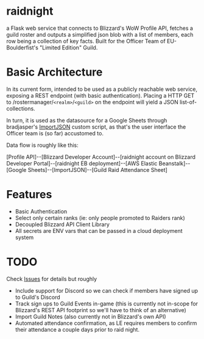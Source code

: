 # raidnight
a Flask web service that connects to Blizzard's WoW Profile API, fetches a guild roster and outputs a simplified json blob with a list of members, each row being a collection of key facts. Built for the Officer Team of EU-Boulderfist's "Limited Edition" Guild.

# Basic Architecture
In its current form, intended to be used as a publicly reachable web service, exposing a REST endpoint (with basic authentication). Placing a HTTP GET to /rostermanager/`<realm>`/`<guild>` on the endpoint will yield a JSON list-of-collections.
  
In turn, it is used as the datasource for a Google Sheets through bradjasper's [ImportJSON](https://github.com/bradjasper/ImportJSON) custom script, as that's the user interface the Officer team is (so far) accustomed to.

Data flow is roughly like this:

[Profile API]--[Blizzard Developer Account]--[raidnight account on Blizzard Developer Portal]--[raidnight EB deployment]--[AWS Elastic Beanstalk]--[Google Sheets]--[ImportJSON]--[Guild Raid Attendance Sheet]

# Features
- Basic Authentication
- Select only certain ranks (ie: only people promoted to Raiders rank)
- Decoupled Blizzard API Client Library
- All secrets are ENV vars that can be passed in a cloud deployment system

# TODO
Check [Issues](https://github.com/itsgc/raidnight/issues) for details but roughly
- Include support for Discord so we can check if members have signed up to Guild's Discord
- Track sign ups to Guild Events in-game (this is currently not in-scope for Blizzard's REST API footprint so we'll have to think of an alternative)
- Import Guild Notes (also currently not in Blizzard's own API)
- Automated attendance confirmation, as LE requires members to confirm their attendance a couple days prior to raid night.
